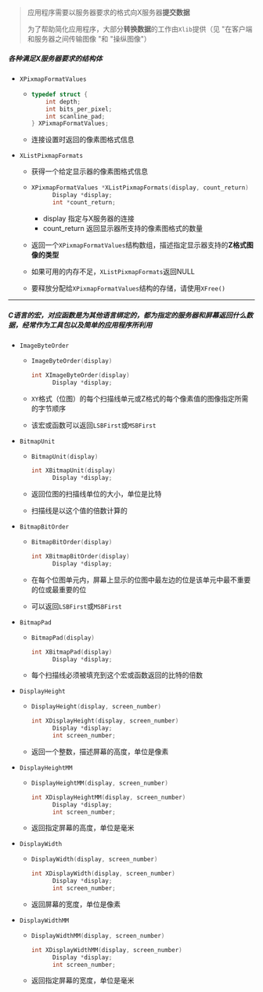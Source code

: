 > 应用程序需要以服务器要求的格式向X服务器**提交数据**
>
> 为了帮助简化应用程序，大部分**转换数据**的工作由`Xlib`提供（见 "在客户端和服务器之间传输图像 "和 "操纵图像"）

##### 各种满足X服务器要求的结构体

* `XPixmapFormatValues`

  * ```c
    typedef struct {
    	int depth;
    	int bits_per_pixel;
    	int scanline_pad;
    } XPixmapFormatValues;
    ```

  * 连接设置时返回的像素图格式信息

* `XListPixmapFormats`

  * 获得一个给定显示器的像素图格式信息

  * ```c
    XPixmapFormatValues *XListPixmapFormats(display, count_return)
          Display *display;
          int *count_return;
    ```

    * display 指定与X服务器的连接
    * count_return 返回显示器所支持的像素图格式的数量

  * 返回一个`XPixmapFormatValues`结构数组，描述指定显示器支持的**Z格式图像的类型**

  * 如果可用的内存不足，`XListPixmapFormats`返回NULL

  * 要释放分配给`XPixmapFormatValues`结构的存储，请使用`XFree()`

---

##### C语言的宏，对应函数是为其他语言绑定的，都为指定的服务器和屏幕返回什么数据，经常作为工具包以及简单的应用程序所利用

* `ImageByteOrder`

  * ```c
    ImageByteOrder(display)
    
    int XImageByteOrder(display)
          Display *display;
    ```

  * `XY`格式（位图）的每个扫描线单元或Z格式的每个像素值的图像指定所需的字节顺序

  * 该宏或函数可以返回`LSBFirst`或`MSBFirst`

* `BitmapUnit`

  * ```c
    BitmapUnit(display)
    
    int XBitmapUnit(display)
          Display *display;
    ```

  * 返回位图的扫描线单位的大小，单位是比特

  * 扫描线是以这个值的倍数计算的

* `BitmapBitOrder`

  * ```c
    BitmapBitOrder(display)
    
    int XBitmapBitOrder(display)
          Display *display;
    ```

  * 在每个位图单元内，屏幕上显示的位图中最左边的位是该单元中最不重要的位或最重要的位
  * 可以返回`LSBFirst`或`MSBFirst`

* `BitmapPad`

  * ```c
    BitmapPad(display)
    
    int XBitmapPad(display)
          Display *display;
    ```

  * 每个扫描线必须被填充到这个宏或函数返回的比特的倍数

* `DisplayHeight`

  * ```c
    DisplayHeight(display, screen_number)
    
    int XDisplayHeight(display, screen_number)
          Display *display;
          int screen_number;
    ```

  * 返回一个整数，描述屏幕的高度，单位是像素

* `DisplayHeightMM`

  * ```c
    DisplayHeightMM(display, screen_number)
    
    int XDisplayHeightMM(display, screen_number)
          Display *display;
          int screen_number;
    ```

  * 返回指定屏幕的高度，单位是毫米

* `DisplayWidth`

  * ```c
    DisplayWidth(display, screen_number)
    
    int XDisplayWidth(display, screen_number)
          Display *display;
          int screen_number;
    ```

  * 返回屏幕的宽度，单位是像素

* `DisplayWidthMM`

  * ```c
    DisplayWidthMM(display, screen_number)
    
    int XDisplayWidthMM(display, screen_number)
          Display *display;
          int screen_number;
    ```

  * 返回指定屏幕的宽度，单位是毫米


